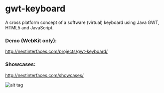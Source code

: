 gwt-keyboard
====

A cross platform concept of a software (virtual) keyboard using Java GWT, HTML5 and JavaScript.

### Demo (WebKit only):
http://nextinterfaces.com/projects/gwt-keyboard/

### Showcases:
http://nextinterfaces.com/showcases/
 
 
![alt tag](http://nextinterfaces.com/http4e-eclipse/wp-content/uploads/2011/07/gwt-mobile-HTML5-app-keyboard.png)